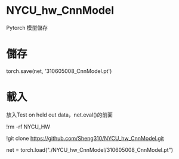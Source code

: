 # NYCU_hw_CnnModel
Pytorch 模型儲存


# 儲存
torch.save(net, '310605008_CnnModel.pt')


# 載入
放入Test on held out data，net.eval()的前面

!rm -rf NYCU_HW

!git clone https://github.com/Sheng310/NYCU_hw_CnnModel.git

net = torch.load("./NYCU_hw_CnnModel/310605008_CnnModel.pt")
